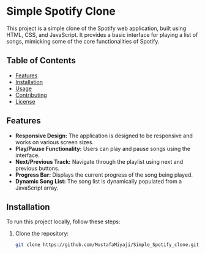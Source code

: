 # Simple Spotify Clone

This project is a simple clone of the Spotify web application, built using HTML, CSS, and JavaScript. It provides a basic interface for playing a list of songs, mimicking some of the core functionalities of Spotify.

## Table of Contents

- [Features](#features)
- [Installation](#installation)
- [Usage](#usage)
- [Contributing](#contributing)
- [License](#license)

## Features

- **Responsive Design:** The application is designed to be responsive and works on various screen sizes.
- **Play/Pause Functionality:** Users can play and pause songs using the interface.
- **Next/Previous Track:** Navigate through the playlist using next and previous buttons.
- **Progress Bar:** Displays the current progress of the song being played.
- **Dynamic Song List:** The song list is dynamically populated from a JavaScript array.

## Installation

To run this project locally, follow these steps:

1. Clone the repository:
   ```bash
   git clone https://github.com/MustafaMiyaji/Simple_Spotify_clone.git
